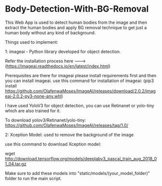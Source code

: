 # Body-Detection-With-BG-Removal
This Web App is used to detect human bodies from the image and then extract the human bodies and apply BG removal technique to get just a human body without any kind of background.

Things used to implement:

1: imageai - Python library developed for object detection. 

Refer the installation process here ---> (https://imageai.readthedocs.io/en/latest/index.html)

Prerequisites are there for imageai please install requirements first and then you can install imageai.
use this command for installation of imageai:
(pip3 install https://github.com/OlafenwaMoses/ImageAI/releases/download/2.0.2/imageai-2.0.2-py3-none-any.whl)

I have used YoloV3 for object detection, you can use Retinanet or yolo-tiny which are also trained for it.

To download yolov3/Retinanet/yolo-tiny: https://github.com/OlafenwaMoses/ImageAI/releases/tag/1.0/

2: Xception Model: used to remove the background of the image

use this command to download Xception model:

wget http://download.tensorflow.org/models/deeplabv3_pascal_train_aug_2018_01_04.tar.gz

Make sure to add these models into "static/models/(your_model_folder)" folder to run the main script.
